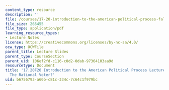 ```yaml
---
content_type: resource
description: ''
file: /courses/17-20-introduction-to-the-american-political-process-fall-2020/b6756793a60bc81c334c7c64c1f979bc_MIT17_20F20_lec15.pdf
file_size: 265455
file_type: application/pdf
learning_resource_types:
- Lecture Notes
license: https://creativecommons.org/licenses/by-nc-sa/4.0/
ocw_type: OCWFile
parent_title: Lecture Slides
parent_type: CourseSection
parent_uid: 106ef2fd-c116-c0d2-0dab-97364103aa9d
resourcetype: Document
title: '17.20F20 Introduction to the American Political Process Lecture Slides 15:
  The Rational Voter?'
uid: b6756793-a60b-c81c-334c-7c64c1f979bc
---
```

